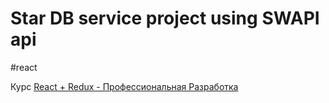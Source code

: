 # Star DB service project using SWAPI api

#react


Курс [React + Redux - Профессиональная Разработка](https://www.udemy.com/course/pro-react-redux)